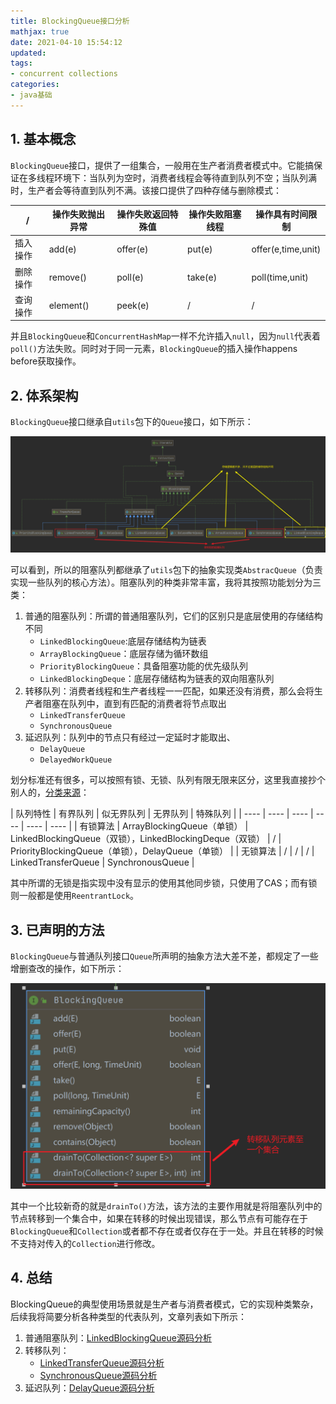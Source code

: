 ```yaml
---
title: BlockingQueue接口分析
mathjax: true
date: 2021-04-10 15:54:12
updated:
tags:
- concurrent collections
categories:
- java基础
---
```


## 1. 基本概念

`BlockingQueue`接口，提供了一组集合，一般用在生产者消费者模式中。它能搞保证在多线程环境下：当队列为空时，消费者线程会等待直到队列不空；当队列满时，生产者会等待直到队列不满。该接口提供了四种存储与删除模式：

|    /    | 操作失败抛出异常 | 操作失败返回特殊值 | 操作失败阻塞线程 | 操作具有时间限制 |
| ---------- | --- | --- | --- | --- |
| 插入操作 |  add(e) |  offer(e) |  put(e) |  offer(e,time,unit) |
| 删除操作 |  remove() |  poll(e) |  take(e) |  poll(time,unit) |
| 查询操作 |  element() |  peek(e) |  / |  / |

并且`BlockingQueue`和`ConcurrentHashMap`一样不允许插入`null`，因为`null`代表着`poll()`方法失败。同时对于同一元素，`BlockingQueue`的插入操作happens before获取操作。

## 2. 体系架构

`BlockingQueue`接口继承自`utils`包下的`Queue`接口，如下所示：

![BlockingQueue-arch](./images/BlockingQueue-arch.png)

可以看到，所以的阻塞队列都继承了`utils`包下的抽象实现类`AbstracQueue`（负责实现一些队列的核心方法）。阻塞队列的种类非常丰富，我将其按照功能划分为三类：

1. 普通的阻塞队列：所谓的普通阻塞队列，它们的区别只是底层使用的存储结构不同
    - `LinkedBlockingQueue`:底层存储结构为链表
    - `ArrayBlockingQueue`：底层存储为循环数组
    - `PriorityBlockingQueue`：具备阻塞功能的优先级队列
    - `LinkedBlockingDeque`：底层存储结构为链表的双向阻塞队列
2. 转移队列：消费者线程和生产者线程一一匹配，如果还没有消费，那么会将生产者阻塞在队列中，直到有匹配的消费者将节点取出
    - `LinkedTransferQueue`
    - `SynchronousQueue`
3. 延迟队列：队列中的节点只有经过一定延时才能取出、
    - `DelayQueue`
    - `DelayedWorkQueue`

划分标准还有很多，可以按照有锁、无锁、队列有限无限来区分，这里我直接抄个别人的，[分类来源](https://segmentfault.com/a/1190000016460411)：

|   队列特性   | 有界队列  |  似无界队列  |  无界队列  |  特殊队列  |
|  ----  | ----  | ----  | ----  | ----  | ----  |
| 有锁算法  | ArrayBlockingQueue（单锁） | LinkedBlockingQueue（双锁），LinkedBlockingDeque（双锁） | / | PriorityBlockingQueue（单锁），DelayQueue（单锁） |
| 无锁算法  | / | / | / | LinkedTransferQueue | SynchronousQueue |

其中所谓的无锁是指实现中没有显示的使用其他同步锁，只使用了CAS；而有锁则一般都是使用`ReentrantLock`。

## 3. 已声明的方法

`BlockingQueue`与普通队列接口`Queue`所声明的抽象方法大差不差，都规定了一些增删查改的操作，如下所示：

![BlockingQueue-methods](./images/BlockingQueue-methods.png)

其中一个比较新奇的就是`drainTo()`方法，该方法的主要作用就是将阻塞队列中的节点转移到一个集合中，如果在转移的时候出现错误，那么节点有可能存在于`BlockingQueue`和`Collection`或者都不存在或者仅存在于一处。并且在转移的时候不支持对传入的`Collection`进行修改。

## 4. 总结

BlockingQueue的典型使用场景就是生产者与消费者模式，它的实现种类繁杂，后续我将简要分析各种类型的代表队列，文章列表如下所示：

1. 普通阻塞队列：[LinkedBlockingQueue源码分析](./LinkedBlockingQueue-analysis.md)
2. 转移队列：
    - [LinkedTransferQueue源码分析](./LinkedTransferQueue-analysis.md)
    - [SynchronousQueue源码分析](./SynchronousQueue-analysis.md)
3. 延迟队列：[DelayQueue源码分析](./DelayQueue-analysis.md)